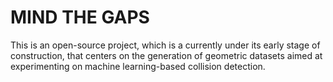 # MIND THE GAPS

This is an open-source project, which is a currently under its early stage of construction, that centers on the generation of geometric datasets aimed at experimenting on machine learning-based collision detection.
